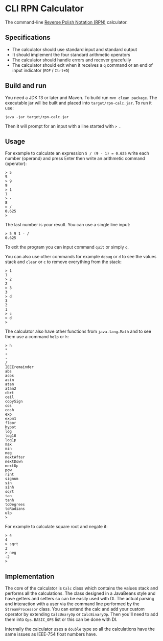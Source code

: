 # CLI RPN Calculator
The command-line [Reverse Polish Notation (RPN)](https://en.wikipedia.org/wiki/Reverse_Polish_notation) calculator.

## Specifications

* The calculator should use standard input and standard output
* It should implement the four standard arithmetic operators
* The calculator should handle errors and recover gracefully
* The calculator should exit when it receives a `q` command or an end of input indicator (`EOF` / `Ctrl+D`)

## Build and run
You need a JDK 13 or later and Maven. To build run `mvn clean package`.
The executable jar will be built and placed into `target/rpn-calc.jar`.
To run it use:

    java -jar target/rpn-calc.jar

Then it will prompt for an input with a line started with `> `.

## Usage

For example to calculate an expression `5 / (9 - 1) = 0.625` write each number (operand) and press Enter then write an arithmetic command (operator):  

    > 5
    5
    > 9
    9
    > 1
    1
    > -
    8
    > /
    0.625
    >

The last number is your result. You can use a single line input:

    > 5 9 1 - /
    0.625

To exit the program you can input command `quit` or simply `q`.

You can also use other commands for example `debug` or `d` to see the values stack and `clear` or `c` to remove everything from the stack:

    > 1
    1
    > 2
    2
    > 3
    3
    > d
    3
    2
    1
    > c
    > d
    >


The calculator also have other functions from `java.lang.Math` and to see them use a command `help` or `h`:

    > h
    *
    +
    -
    /
    IEEEremainder
    abs
    acos
    asin
    atan
    atan2
    cbrt
    ceil
    copySign
    cos
    cosh
    exp
    expm1
    floor
    hypot
    log
    log10
    log1p
    max
    min
    neg
    nextAfter
    nextDown
    nextUp
    pow
    rint
    signum
    sin
    sinh
    sqrt
    tan
    tanh
    toDegrees
    toRadians
    ulp
    >

For example to calculate square root and negate it:

    > 4
    4
    > sqrt
    2
    > neg
    -2
    >

## Implementation

The core of the calculator is `Calc` class which contains the values stack and performs all the calculations.
The class designed in a JavaBeans style and have getters and setters so can be easily used with DI.
The actual parsing and interaction with a user via the command line performed by the `StreamProcessor` class.
You can extend the calc and add your custom operator by extending `CalcUnaryOp` or `CalcBinaryOp`. Then you'll need to add them into `Ops.BASIC_OPS` list or this can be done with DI.

Internally the calculator uses a `double` type so all the calculations have the same issues as IEEE-754 float numbers have.

 